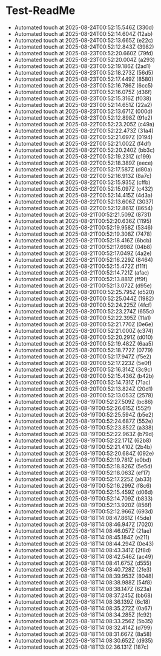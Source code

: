 # Test-ReadMe

<!-- scheduler:updates start -->
- Automated touch at 2025-08-24T00:52:15.546Z (330d)
- Automated touch at 2025-08-24T00:52:14.604Z (12ab)
- Automated touch at 2025-08-24T00:52:13.665Z (e22c)
- Automated touch at 2025-08-24T00:52:12.843Z (3982)
- Automated touch at 2025-08-23T00:52:20.660Z (79fd)
- Automated touch at 2025-08-23T00:52:20.004Z (a293)
- Automated touch at 2025-08-23T00:52:19.186Z (2ad1)
- Automated touch at 2025-08-23T00:52:18.273Z (56d5)
- Automated touch at 2025-08-23T00:52:17.449Z (8580)
- Automated touch at 2025-08-23T00:52:16.786Z (6cc5)
- Automated touch at 2025-08-23T00:52:16.075Z (d36f)
- Automated touch at 2025-08-23T00:52:15.316Z (f038)
- Automated touch at 2025-08-23T00:52:14.651Z (22a2)
- Automated touch at 2025-08-23T00:52:13.671Z (000d)
- Automated touch at 2025-08-23T00:52:12.898Z (91e2)
- Automated touch at 2025-08-22T00:52:23.205Z (c49a)
- Automated touch at 2025-08-22T00:52:22.473Z (31a4)
- Automated touch at 2025-08-22T00:52:21.697Z (0194)
- Automated touch at 2025-08-22T00:52:21.002Z (f4df)
- Automated touch at 2025-08-22T00:52:20.240Z (bb3c)
- Automated touch at 2025-08-22T00:52:19.231Z (c199)
- Automated touch at 2025-08-22T00:52:18.389Z (eece)
- Automated touch at 2025-08-22T00:52:17.587Z (d80a)
- Automated touch at 2025-08-22T00:52:16.913Z (8a7c)
- Automated touch at 2025-08-22T00:52:15.935Z (cffb)
- Automated touch at 2025-08-22T00:52:15.097Z (c432)
- Automated touch at 2025-08-22T00:52:14.415Z (4d3a)
- Automated touch at 2025-08-22T00:52:13.606Z (3037)
- Automated touch at 2025-08-22T00:52:12.861Z (8654)
- Automated touch at 2025-08-21T00:52:21.509Z (8731)
- Automated touch at 2025-08-21T00:52:20.636Z (1195)
- Automated touch at 2025-08-21T00:52:19.958Z (5346)
- Automated touch at 2025-08-21T00:52:19.308Z (7478)
- Automated touch at 2025-08-21T00:52:18.416Z (6bcb)
- Automated touch at 2025-08-21T00:52:17.698Z (04b8)
- Automated touch at 2025-08-21T00:52:17.049Z (4a2e)
- Automated touch at 2025-08-21T00:52:16.229Z (8464)
- Automated touch at 2025-08-21T00:52:15.472Z (f11f)
- Automated touch at 2025-08-21T00:52:14.721Z (afac)
- Automated touch at 2025-08-21T00:52:13.881Z (ff9f)
- Automated touch at 2025-08-21T00:52:13.072Z (d95e)
- Automated touch at 2025-08-20T00:52:25.795Z (d520)
- Automated touch at 2025-08-20T00:52:25.044Z (1982)
- Automated touch at 2025-08-20T00:52:24.225Z (4fcf)
- Automated touch at 2025-08-20T00:52:23.274Z (655c)
- Automated touch at 2025-08-20T00:52:22.395Z (11a1)
- Automated touch at 2025-08-20T00:52:21.770Z (0e6e)
- Automated touch at 2025-08-20T00:52:21.000Z (c374)
- Automated touch at 2025-08-20T00:52:20.291Z (d010)
- Automated touch at 2025-08-20T00:52:19.482Z (6aa5)
- Automated touch at 2025-08-20T00:52:18.772Z (0779)
- Automated touch at 2025-08-20T00:52:17.947Z (f5e2)
- Automated touch at 2025-08-20T00:52:17.223Z (5e0f)
- Automated touch at 2025-08-20T00:52:16.314Z (3c9c)
- Automated touch at 2025-08-20T00:52:15.436Z (b42b)
- Automated touch at 2025-08-20T00:52:14.731Z (71ac)
- Automated touch at 2025-08-20T00:52:13.824Z (20d1)
- Automated touch at 2025-08-20T00:52:13.053Z (2578)
- Automated touch at 2025-08-19T00:52:27.509Z (bc86)
- Automated touch at 2025-08-19T00:52:26.615Z (552f)
- Automated touch at 2025-08-19T00:52:25.594Z (b5e2)
- Automated touch at 2025-08-19T00:52:24.687Z (552e)
- Automated touch at 2025-08-19T00:52:23.852Z (a338)
- Automated touch at 2025-08-19T00:52:22.963Z (b79d)
- Automated touch at 2025-08-19T00:52:22.171Z (62b8)
- Automated touch at 2025-08-19T00:52:21.410Z (2b4b)
- Automated touch at 2025-08-19T00:52:20.684Z (092e)
- Automated touch at 2025-08-19T00:52:19.781Z (e0bd)
- Automated touch at 2025-08-19T00:52:18.826Z (5e5d)
- Automated touch at 2025-08-19T00:52:18.063Z (ef17)
- Automated touch at 2025-08-19T00:52:17.225Z (ab33)
- Automated touch at 2025-08-19T00:52:16.299Z (f8c6)
- Automated touch at 2025-08-19T00:52:15.459Z (d06d)
- Automated touch at 2025-08-19T00:52:14.709Z (b833)
- Automated touch at 2025-08-19T00:52:13.920Z (856f)
- Automated touch at 2025-08-19T00:52:12.966Z (693d)
- Automated touch at 2025-08-18T14:08:47.861Z (45de)
- Automated touch at 2025-08-18T14:08:46.947Z (7020)
- Automated touch at 2025-08-18T14:08:46.057Z (21ae)
- Automated touch at 2025-08-18T14:08:45.184Z (e211)
- Automated touch at 2025-08-18T14:08:44.294Z (0e43)
- Automated touch at 2025-08-18T14:08:43.341Z (2f8d)
- Automated touch at 2025-08-18T14:08:42.546Z (ac49)
- Automated touch at 2025-08-18T14:08:41.675Z (d555)
- Automated touch at 2025-08-18T14:08:40.728Z (2fe3)
- Automated touch at 2025-08-18T14:08:39.953Z (8048)
- Automated touch at 2025-08-18T14:08:38.988Z (54f8)
- Automated touch at 2025-08-18T14:08:38.147Z (623a)
- Automated touch at 2025-08-18T14:08:37.245Z (bb68)
- Automated touch at 2025-08-18T14:08:36.139Z (6c18)
- Automated touch at 2025-08-18T14:08:35.272Z (0a67)
- Automated touch at 2025-08-18T14:08:34.285Z (fc92)
- Automated touch at 2025-08-18T14:08:33.256Z (5b35)
- Automated touch at 2025-08-18T14:08:32.414Z (d799)
- Automated touch at 2025-08-18T14:08:31.667Z (8a58)
- Automated touch at 2025-08-18T14:08:30.652Z (d935)
- Automated touch at 2025-08-18T13:02:36.131Z (187c)
<!-- scheduler:updates end -->
